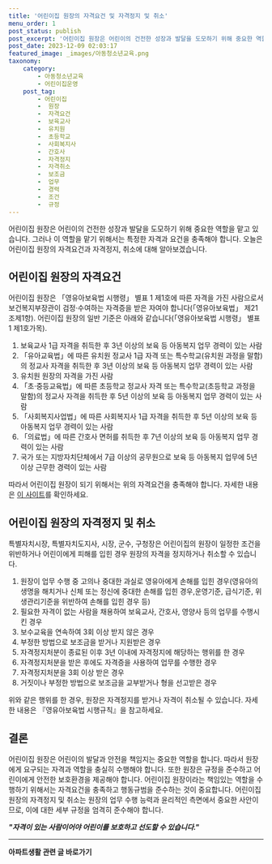 ```yaml
---
title: '어린이집 원장의 자격요건 및 자격정지 및 취소'
menu_order: 1
post_status: publish
post_excerpt: '어린이집 원장은 어린이의 건전한 성장과 발달을 도모하기 위해 중요한 역할을 맡고 있습니다. 그러나 이 역할을 맡기 위해서는 특정한 자격과 요건을 충족해야 합니다. 오늘은 어린이집 원장의 자격요건과 자격정지, 취소에 대해 알아보겠습니다.'
post_date: 2023-12-09 02:03:17
featured_image: _images/아동청소년교육.png
taxonomy:
    category:
        - 아동청소년교육
        - 어린이집운영
    post_tag:
        - 어린이집
        -  원장
        -  자격요건
        -  보육교사
        -  유치원
        -  초등학교
        -  사회복지사
        -  간호사
        -  자격정지
        -  자격취소
        -  보조금
        -  업무
        -  경력
        -  조건
        -  규정
---
```



어린이집 원장은 어린이의 건전한 성장과 발달을 도모하기 위해 중요한 역할을 맡고 있습니다. 그러나 이 역할을 맡기 위해서는 특정한 자격과 요건을 충족해야 합니다. 오늘은 어린이집 원장의 자격요건과 자격정지, 취소에 대해 알아보겠습니다.

## 어린이집 원장의 자격요건

어린이집 원장은 「영유아보육법 시행령」 별표 1 제1호에 따른 자격을 가진 사람으로서 보건복지부장관이 검정·수여하는 자격증을 받은 자여야 합니다(「영유아보육법」 제21조제1항). 어린이집 원장의 일반 기준은 아래와 같습니다(「영유아보육법 시행령」 별표 1 제1호가목).

1. 보육교사 1급 자격을 취득한 후 3년 이상의 보육 등 아동복지 업무 경력이 있는 사람
2. 「유아교육법」에 따른 유치원 정교사 1급 자격 또는 특수학교(유치원 과정을 말함)의 정교사 자격을 취득한 후 3년 이상의 보육 등 아동복지 업무 경력이 있는 사람
3. 유치원 원장의 자격을 가진 사람
4. 「초·중등교육법」에 따른 초등학교 정교사 자격 또는 특수학교(초등학교 과정을 말함)의 정교사 자격을 취득한 후 5년 이상의 보육 등 아동복지 업무 경력이 있는 사람
5. 「사회복지사업법」에 따른 사회복지사 1급 자격을 취득한 후 5년 이상의 보육 등 아동복지 업무 경력이 있는 사람
6. 「의료법」에 따른 간호사 면허를 취득한 후 7년 이상의 보육 등 아동복지 업무 경력이 있는 사람
7. 국가 또는 지방자치단체에서 7급 이상의 공무원으로 보육 등 아동복지 업무에 5년 이상 근무한 경력이 있는 사람

따라서 어린이집 원장이 되기 위해서는 위의 자격요건을 충족해야 합니다. 자세한 내용은 [이 사이트](링크)를 확인하세요.

## 어린이집 원장의 자격정지 및 취소

특별자치시장, 특별자치도지사, 시장, 군수, 구청장은 어린이집의 원장이 일정한 조건을 위반하거나 어린이에게 피해를 입힌 경우 원장의 자격을 정지하거나 취소할 수 있습니다.

1. 원장이 업무 수행 중 고의나 중대한 과실로 영유아에게 손해를 입힌 경우(영유아의 생명을 해치거나 신체 또는 정신에 중대한 손해를 입힌 경우,운영기준, 급식기준, 위생관리기준을 위반하여 손해를 입힌 경우 등)
2. 필요한 자격이 없는 사람을 채용하여 보육교사, 간호사, 영양사 등의 업무를 수행시킨 경우
3. 보수교육을 연속하여 3회 이상 받지 않은 경우
4. 부정한 방법으로 보조금을 받거나 지원받은 경우
5. 자격정지처분이 종료된 이후 3년 이내에 자격정지에 해당하는 행위를 한 경우
6. 자격정지처분을 받은 후에도 자격증을 사용하여 업무를 수행한 경우
7. 자격정지처분을 3회 이상 받은 경우
8. 거짓이나 부정한 방법으로 보조금을 교부받거나 형을 선고받은 경우

위와 같은 행위를 한 경우, 원장은 자격정지를 받거나 자격이 취소될 수 있습니다. 자세한 내용은 『영유아보육법 시행규칙』을 참고하세요.

## 결론

어린이집 원장은 어린이의 발달과 안전을 책임지는 중요한 역할을 합니다. 따라서 원장에게 요구되는 자격과 역할을 충실히 수행해야 합니다. 또한 원장은 규정을 준수하고 어린이에게 안전한 보호환경을 제공해야 합니다. 어린이집 원장이라는 책임있는 역할을 수행하기 위해서는 자격요건을 충족하고 행동규범을 준수하는 것이 중요합니다. 어린이집 원장의 자격정지 및 취소는 원장의 업무 수행 능력과 윤리적인 측면에서 중요한 사안이므로, 이에 대한 세부 규정을 엄격히 준수해야 합니다.

***"자격이 있는 사람이어야 어린이를 보호하고 선도할 수 있습니다."***
<!-- wp:separator -->
<hr class="wp-block-separator has-alpha-channel-opacity"/>
<!-- /wp:separator -->

<!-- wp:group {"backgroundColor":"base","layout":{"type":"constrained"}} -->
<div class="wp-block-group has-base-background-color has-background"><!-- wp:paragraph {"align":"center","fontSize":"medium"} -->
<p class="has-text-align-center has-large-font-size"><strong>아파트생활 관련 글 바로가기</strong></p>
<!-- /wp:paragraph -->


<!-- wp:latest-posts
{"categories":[{"id":28012,"count":19,"description":"","link":"https://uknowlaw.com/category/%ec%95%84%ed%8c%8c%ed%8a%b8%ec%83%9d%ed%99%9c/","name":"아파트생활","slug":"아파트생활","taxonomy":"category","parent":0,"meta":[],"_links":{"self":[{"href":"https://uknowlaw.com/wp-json/wp/v2/categories/28012"}],"collection":[{"href":"https://uknowlaw.com/wp-json/wp/v2/categories"}],"about":[{"href":"https://uknowlaw.com/wp-json/wp/v2/taxonomies/category"}],"wp:post_type":[{"href":"https://uknowlaw.com/wp-json/wp/v2/posts?categories=28012"}],"curies":[{"name":"wp","href":"https://api.w.org/{rel}","templated":true}]}}],"postsToShow":100,"excerptLength":28,"postLayout":"grid","columns":2,"featuredImageAlign":"left","featuredImageSizeSlug":"large","fontSize":"small"} /--></div>
<!-- /wp:group -->
